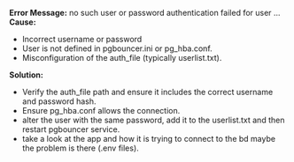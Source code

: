 **Error Message:** no such user or password authentication failed for user ...<br>
**Cause:**
- Incorrect username or password<br>
- User is not defined in pgbouncer.ini or pg_hba.conf.
- Misconfiguration of the auth_file (typically userlist.txt).<br>

**Solution:**
- Verify the auth_file path and ensure it includes the correct username and password hash.
- Ensure pg_hba.conf allows the connection.
- alter the user with the same password, add it to the userlist.txt and then restart pgbouncer service.
- take a look at the app and how it is trying to connect to the bd maybe the problem is there (.env files).
